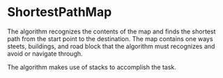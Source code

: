 # ShortestPathMap

The algorithm recognizes the contents of the map and finds the shortest path from the start point to the destination. The map contains one ways steets, buildings, and road block that the algorithm must recognizes and avoid or navigate through. 

The algorithm makes use of stacks to accomplish the task. 
